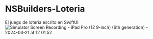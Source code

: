 # NSBuilders-Loteria
El juego de lotería escrito en SwiftUI
![Simulator Screen Recording - iPad Pro (12 9-inch) (6th generation) - 2024-03-21 at 12 01 52](https://github.com/lrnzbr/NSBuilders-Loteria/assets/2145274/7787132a-e9da-4922-9c0e-6a80e23b783e)
